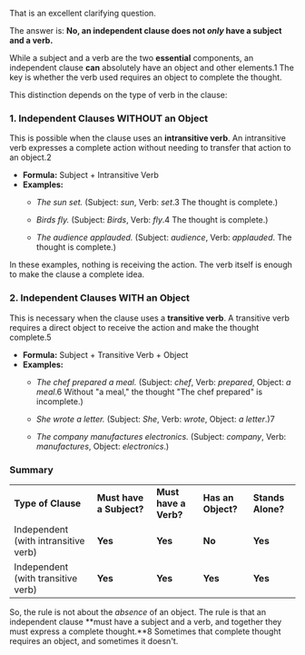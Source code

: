 That is an excellent clarifying question.

The answer is: **No, an independent clause does not _only_ have a subject and a verb.**

While a subject and a verb are the two **essential** components, an independent clause **can** absolutely have an object and other elements.1 The key is whether the verb used requires an object to complete the thought.

This distinction depends on the type of verb in the clause:

### 1. Independent Clauses WITHOUT an Object

This is possible when the clause uses an **intransitive verb**. An intransitive verb expresses a complete action without needing to transfer that action to an object.2

- **Formula:** Subject + Intransitive Verb
- **Examples:**
    - _The sun set._ (Subject: _sun_, Verb: _set_.3 The thought is complete.)
        
    - _Birds fly._ (Subject: _Birds_, Verb: _fly_.4 The thought is complete.)
        
    - _The audience applauded._ (Subject: _audience_, Verb: _applauded_. The thought is complete.)

In these examples, nothing is receiving the action. The verb itself is enough to make the clause a complete idea.

### 2. Independent Clauses WITH an Object

This is necessary when the clause uses a **transitive verb**. A transitive verb requires a direct object to receive the action and make the thought complete.5

- **Formula:** Subject + Transitive Verb + Object
- **Examples:**
    - _The chef prepared a meal._ (Subject: _chef_, Verb: _prepared_, Object: _a meal_.6 Without "a meal," the thought "The chef prepared" is incomplete.)
        
    - _She wrote a letter._ (Subject: _She_, Verb: _wrote_, Object: _a letter_.)7
        
    - _The company manufactures electronics._ (Subject: _company_, Verb: _manufactures_, Object: _electronics_.)

### Summary

|   |   |   |   |   |
|---|---|---|---|---|
|**Type of Clause**|**Must have a Subject?**|**Must have a Verb?**|**Has an Object?**|**Stands Alone?**|
|Independent (with intransitive verb)|**Yes**|**Yes**|**No**|**Yes**|
|Independent (with transitive verb)|**Yes**|**Yes**|**Yes**|**Yes**|

So, the rule is not about the _absence_ of an object. The rule is that an independent clause **must have a subject and a verb, and together they must express a complete thought.**8 Sometimes that complete thought requires an object, and sometimes it doesn't.